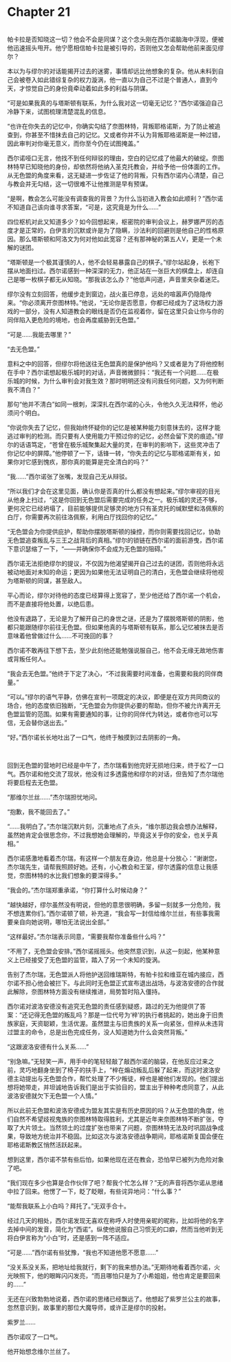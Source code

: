 # Chapter 21

<br>
帕卡拉是否知晓这一切？他会不会是同谋？这个念头刚在西尔诺脑海中浮现，便被他迅速摇头甩开。他宁愿相信帕卡拉是被引导的，否则他又怎会帮助他前来面见缪尔？

本以为与缪尔的对话能揭开过去的迷雾，事情却远比他想象的复杂。他从未料到自己会被卷入如此错综复杂的权力漩涡，他一直以为自己不过是个普通人，直到今天，才惊觉自己的身份竟牵动着如此多的利益与阴谋。

“可是如果我真的与塔斯顿有联系，为什么我对这一切毫无记忆？”西尔诺强迫自己冷静下来，试图梳理清楚混乱的信息。

“也许在你失去的记忆中，你确实勾结了奈图林特，背叛耶格诺斯，为了防止被追查到，你甚至不惜抹去自己的记忆。又或者你并不认为背叛耶格诺斯是一种过错，因此审判对你毫无意义，而你至今仍在试图掩盖。”

西尔诺哑口无言，他找不到任何辩驳的理由，空白的记忆成了他最大的破绽。奈图林特早已知晓他的身份，却依然将他纳入圣克托教会，并给予他一份体面的工作。从无色盟的角度来看，这无疑进一步佐证了他的背叛，只有西尔诺内心清楚，自己与教会并无勾结，这一切很难不让他推测是早有预谋。

“是啊，教会怎么可能没有调查我的背景？为什么当初进入教会如此顺利？”西尔诺不知道自己该向谁寻求答案，“可是，这究竟是为什么……”

四位枢机对此又知道多少？如今回想起来，枢密院的审判会议上，赫罗娜严厉的态度才是正常的，白伊言的沉默或许是为了隐瞒，沙法利的回避则是他自己的性格原因。那么塔斯顿和阿洛文为何对他如此宽容？还有那神秘的第五人V，更是一个未解的谜团。

“塔斯顿是一个极其谨慎的人，他不会轻易暴露自己的棋子。”缪尔站起身，长袍下摆从地面扫过。西尔诺感到一种深深的无力，他正站在一张巨大的棋盘上，却连自己是哪一枚棋子都无从知晓。“那我该怎么办？”他低声问道，声音里夹杂着迷茫。

缪尔没有立刻回答，他缓步走到窗边，战火虽已停息，远处的喧嚣声仍隐隐传来。“你必须离开奈图林特。”他说，“无论你是否愿意，你都已经成为了这场权力游戏的一部分，没有人知道教会的眼线是否仍在监视着你，留在这里只会让你与你的同伴陷入更危险的境地，也会再度威胁到无色盟。”

“可是……我能去哪里？”

“去无色盟。”

意料之中的回答，但缪尔将他送往无色盟真的是保护他吗？又或者是为了将他控制在手中？西尔诺想起极乐城时的对话，声音微微颤抖：“我还有一个问题……在极乐城的时候，为什么审判会对我生效？那时明明还没有问我任何问题，又为何判断我不清白？”

那句“他并不清白”如同一根刺，深深扎在西尔诺的心头，令他久久无法释怀，他必须问个明白。

“你说你失去了记忆，但我始终怀疑你的记忆是被某种能力刻意抹去的，这样才能逃过审判的检测。而只要有人使用能力干预过你的记忆，必然会留下灵的痕迹。”缪尔的话语笃定，“苍曾在极乐城聚集起大量的灵，在审判的影响下，这些灵冲击了你记忆中的屏障。”他停顿了一下，话锋一转，“你失去的记忆与耶格诺斯有关，如果你对它感到愧疚，那你真的能算是完全清白的吗？”

“我……”西尔诺张了张嘴，发现自己无从辩驳。

“所以我们才会在这里见面，确认你是否真的什么都没有想起来。”缪尔审视的目光从他身上扫过，“这是你回到无色盟后需要完成的任务之一。极乐城的灵还不够，更何况它已经坍塌了，目前能够提供足够灵的地方只有圣克托的缄默壁和洛佩察的白厅，你需要再次前往洛佩察，利用白厅找回你的记忆。”

“无色盟会为你提供庇护，帮助你摆脱塔斯顿的操控，而你则需要找回记忆，协助无色盟追查叛乱与三王之战背后的真相。”缪尔的锁链在西尔诺的面前游曳，西尔诺下意识瑟缩了一下，“——并确保你不会成为无色盟的阻碍。”

西尔诺无法拒绝缪尔的提议，不仅因为他渴望揭开自己过去的谜团，否则他将永远被动地面对未知的命运；更因为如果他无法证明自己的清白，无色盟会继续将他视为塔斯顿的同谋，甚至敌人。

平心而论，缪尔对待他的态度已经算得上宽容了，至少他还给了西尔诺一个机会，而不是直接将他处置，以绝后患。

他没有退路了，无论是为了解开自己的身世之谜，还是为了摆脱塔斯顿的阴影，他都只能跟随缪尔前往无色盟。但如果他真的与塔斯顿有联系，那么记忆被抹去是否意味着他曾做过什么……不可挽回的事？

西尔诺不敢再往下想下去，至少此刻他还能勉强说服自己，他不会无缘无故地伤害或背叛任何人。

“我会去无色盟。”他终于下定了决心，“不过我需要时间准备，也需要和我的同伴商量。”

“可以。”缪尔的语气平静，仿佛在宣判一项既定的决议，即便是在双方共同商议的场合，他的态度依旧独断，“无色盟会为你提供必要的帮助，但你不被允许离开无色盟监管的范围。如果有需要通知的事，让你的同伴代为转达，或者你也可以写信，无会替你送出去。”

“好。”西尔诺长长地吐出了一口气，他终于触摸到过去阴影的一角。

<br>

回到无色盟的营地时已经是中午了，杰尔瑞看到他完好无损地归来，终于松了一口气。西尔诺和他交流了现状，他没有过多透露他和缪尔的对话，但告知了杰尔瑞他将要启程去无色盟。

“那维尔兰丝……”杰尔瑞担忧地问。

“抱歉，我不能回去了。”

“……我明白了。”杰尔瑞沉默片刻，沉重地点了点头，“维尔那边我会想办法解释，虽然她肯定会很思念你，不过我想她会理解的，毕竟这关乎你的安全，也关乎真相。”

西尔诺感激地看着杰尔瑞，有这样一个朋友在身边，他总是十分放心：“谢谢您，杰尔瑞先生，请帮我照顾好她。还有，小心教会和王室，缪尔透露的信息让我感觉，奈图林特的水比我们想象的要深得多。”

“我会的。”杰尔瑞郑重承诺，“你打算什么时候动身？”

“越快越好，缪尔虽然没有明说，但他的意思很明确，多留一刻就多一分危险，我不想连累你们。”西尔诺顿了顿，补充道，“我会写一封信给维尔兰丝，有些事我需要亲自向她说明，哪怕无法说出全部。”

“这样最好。”杰尔瑞表示同意，“需要我帮你准备些什么吗？”

“不用了，无色盟会安排。”西尔诺摇摇头。他突然意识到，从这一刻起，他某种意义上已经接受了无色盟的监管，踏入了另一个未知的旋涡。

告别了杰尔瑞，无色盟派人将他护送回维瑞斯特，有帕卡拉和维亚在城内接应，西尔诺不担心他会被拦下。与此同时无色盟正式宣布退出战场，与波洛安德的合作就此解除，奈图林特方面没有继续推进，局势暂时陷入僵持。

西尔诺对波洛安德没有追究无色盟的责任感到疑惑，路过的无为他提供了答案：“还记得无色盟的叛乱吗？那是一位代号为‘梓’的执行者挑起的，她出身于旧贵族家庭，天资聪颖，生活优渥。虽然盟主与旧贵族的关系一向紧张，但梓从未违背过盟主的命令，总是出色完成任务，没人知道她为什么会突然背叛。”

“这跟波洛安德有什么关系……”

“别急嘛。”无轻笑一声，用手中的笔轻轻敲了敲西尔诺的脑袋，在他反应过来之前，灵巧地翻身坐到了椅子的扶手上，“梓在煽动叛乱后躲了起来，而这时波洛安德主动提出与无色盟合作，帮忙处理了不少叛徒，梓也是被他们发现的。他们提出想将她带走，并坦诚地告诉我们是出于实验目的，盟主出于种种考虑同意了，从此波洛安德就欠下无色盟一个人情。”

所以此前无色盟和波洛安德成为盟友其实是有历史原因的吗？从无色盟的角度，他们自然不希望歧视鬼族的奈图林特取得胜利，尤其是近年来奈图林特不断扩张，夺取了大片领土。当然领土的过度扩张也带来了问题，奈图林特无法及时巩固战争成果，导致地方统治并不稳固。比如这次与波洛安德战争期间，耶格诺斯复国会便在耶格诺斯教区悄然活跃起来。

想到这里，西尔诺不禁有些后怕，如果他现在还在教会，恐怕早已被列为危险对象了吧。

“我们现在多少也算是合作伙伴了吧？帮我个忙怎么样？”无的声音将西尔诺从思绪中拉了回来。他愣了一下，眨了眨眼，有些诧异地问：“什么事？”

“能帮我联系上小白吗？拜托了。”无双手合十。

经过几天的相处，西尔诺发现无喜欢在称呼人时使用亲昵的昵称，比如将他的名字去掉中间的发音，简化为“西诺”。纵使他说服自己习惯无的口癖，然而当他听到无将白伊言称为“小白”时，还是感到一阵不适应。

“可是……”西尔诺有些犹豫，“我也不知道他愿不愿意……”

“没关系没关系，把地址给我就行，剩下的我来想办法。”无期待地看着西尔诺，火光映照下，他的眼眸闪闪发亮，“而且哪怕只是为了小希姐姐，他也肯定是要回来的……”

无还在兴致勃勃地说着，西尔诺的思绪已经飘远了。他想起了紫罗兰公主的故事，忽然意识到，故事里的那位大魔导师，或许正是缪尔的投射。

紫罗兰……

西尔诺叹了一口气。

他开始想念维尔兰丝了。
